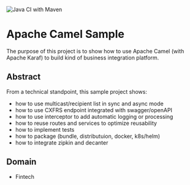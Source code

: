 ![Java CI with Maven](https://github.com/yupiik/camel-sample/workflows/Java%20CI%20with%20Maven/badge.svg)

# Apache Camel Sample

The purpose of this project is to show how to use Apache Camel (with Apache Karaf) to build kind of business 
integration platform.

## Abstract

From a technical standpoint, this sample project shows:

* how to use multicast/recipient list in sync and async mode
* how to use CXFRS endpoint integrated with swagger/openAPI
* how to use interceptor to add automatic logging or processing
* how to reuse routes and services to optimize reusability
* how to implement tests
* how to package (bundle, distributuion, docker, k8s/helm)
* how to integrate zipkin and decanter

## Domain

* Fintech
